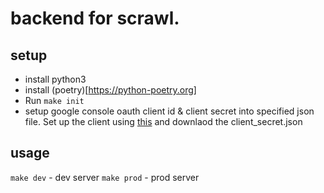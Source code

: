 # backend for scrawl.
## setup
- install python3
- install (poetry)[https://python-poetry.org]
- Run `make init`
- setup google console oauth client id & client secret into specified json file. Set up the client using [this](https://support.google.com/cloud/answer/6158849) and downlaod the client_secret.json

## usage
`make dev` - dev server
`make prod` - prod server
